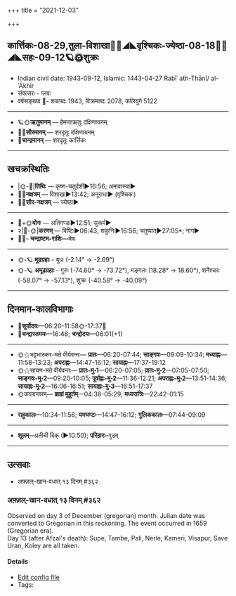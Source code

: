 +++
title = "2021-12-03"

+++
## कार्त्तिकः-08-29,तुला-विशाखा🌛🌌◢◣वृश्चिकः-ज्येष्ठा-08-18🌌🌞◢◣सहः-09-12🪐🌞शुक्रः
- Indian civil date: 1943-09-12, Islamic: 1443-04-27 Rabīʿ ath-Thānī/ al-ʾĀkhir
- संवत्सरः - प्लवः
- वर्षसङ्ख्या 🌛- शकाब्दः 1943, विक्रमाब्दः 2078, कलियुगे 5122
___________________
- 🪐🌞**ऋतुमानम्** — हेमन्तऋतुः दक्षिणायनम्
- 🌌🌞**सौरमानम्** — शरदृतुः दक्षिणायनम्
- 🌛**चान्द्रमानम्** — शरदृतुः कार्त्तिकः
___________________


## खचक्रस्थितिः
- |🌞-🌛|**तिथिः** — कृष्ण-चतुर्दशी►16:56; अमावास्या►  
- 🌌🌛**नक्षत्रम्** — विशाखा►13:42; अनूराधा► (वृश्चिकः)  
- 🌌🌞**सौर-नक्षत्रम्** — ज्येष्ठा►  
___________________
- 🌛+🌞**योगः** — अतिगण्डः►12:51; सुकर्म►  
- २|🌛-🌞|**करणम्** — विष्टिः►06:43; शकुनिः►16:56; चतुष्पात्►27:05*; नाग►  
- 🌌🌛- **चन्द्राष्टम-राशिः**—मेषः  
___________________
- 🌞-🪐 **मूढग्रहाः** - बुधः (-2.14° → -2.69°)
- 🌞-🪐 **अमूढग्रहाः** - गुरुः (-74.60° → -73.72°), मङ्गलः (18.28° → 18.60°), शनैश्चरः (-58.07° → -57.13°), शुक्रः (-40.58° → -40.09°)
___________________


## दिनमान-कालविभागाः
- 🌅**सूर्योदयः**—06:20-11:58🌞️-17:37🌇  
- 🌛**चन्द्रास्तमयः**—16:48; **चन्द्रोदयः**—06:01(+1)  
___________________
- 🌞⚝भट्टभास्कर-मते वीर्यवन्तः— **प्रातः**—06:20-07:44; **साङ्गवः**—09:09-10:34; **मध्याह्नः**—11:58-13:23; **अपराह्णः**—14:47-16:12; **सायाह्नः**—17:37-19:12  
- 🌞⚝सायण-मते वीर्यवन्तः— **प्रातः-मु॰1**—06:20-07:05; **प्रातः-मु॰2**—07:05-07:50; **साङ्गवः-मु॰2**—09:20-10:05; **पूर्वाह्णः-मु॰2**—11:36-12:21; **अपराह्णः-मु॰2**—13:51-14:36; **सायाह्नः-मु॰2**—16:06-16:51; **सायाह्नः-मु॰3**—16:51-17:37  
- 🌞कालान्तरम्— **ब्राह्मं मुहूर्तम्**—04:38-05:29; **मध्यरात्रिः**—22:42-01:15  
___________________
- **राहुकालः**—10:34-11:58; **यमघण्टः**—14:47-16:12; **गुलिककालः**—07:44-09:09  
___________________
- **शूलम्**—प्रतीची दिक् (►10:50); **परिहारः**–गुडम्  
___________________

## उत्सवाः
- अफ़्ज़ल्-खान-वधात् १३ दिनम् #३६२
### अफ़्ज़ल्-खान-वधात् १३ दिनम् #३६२

Observed on day 3 of December (gregorian) month. Julian date was converted to Gregorian in this reckoning. The event occurred in 1659 (Gregorian era).  
Day 13 (after Afzal's death): Supe, Tambe, Pali, Nerle, Kameri, Visapur, Save Uran, Koley are all taken.

#### Details
- [Edit config file](https://github.com/jyotisham/adyatithi/tree/master/mahApuruSha/xatra-later/gregorian/day/12/03/afzal-khAna-vadhAt_13_dinam.toml)
- Tags: 


